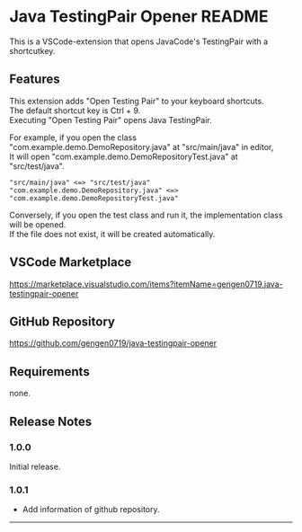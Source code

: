 # Java TestingPair Opener README

This is a VSCode-extension that opens JavaCode's TestingPair with a shortcutkey.

## Features

This extension adds "Open Testing Pair" to your keyboard shortcuts.  
The default shortcut key is Ctrl + 9.  
Executing "Open Testing Pair" opens Java TestingPair.  

For example, if you open the class "com.example.demo.DemoRepository.java" at "src/main/java" in editor,   
It will open "com.example.demo.DemoRepositoryTest.java" at "src/test/java".

```
"src/main/java" <=> "src/test/java"  
"com.example.demo.DemoRepository.java" <=> "com.example.demo.DemoRepositoryTest.java"  
```

Conversely, if you open the test class and run it, the implementation class will be opened.  
If the file does not exist, it will be created automatically.

## VSCode Marketplace

https://marketplace.visualstudio.com/items?itemName=gengen0719.java-testingpair-opener

## GitHub Repository

https://github.com/gengen0719/java-testingpair-opener

## Requirements

none.

## Release Notes

### 1.0.0

Initial release.

### 1.0.1

- Add information of github repository.

---